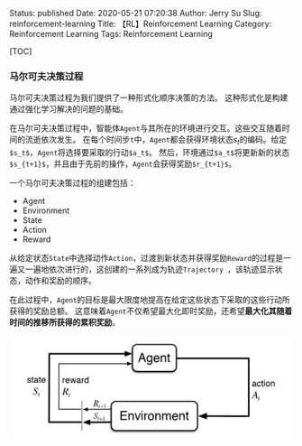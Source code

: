 Status: published
Date: 2020-05-21 07:20:38
Author: Jerry Su
Slug: reinforcement-learning
Title: 【RL】Reinforcement Learning
Category: Reinforcement Learning 
Tags: Reinforcement Learning 

[TOC]

### 马尔可夫决策过程

马尔可夫决策过程为我们提供了一种形式化顺序决策的方法。 这种形式化是构建通过强化学习解决的问题的基础。

在马尔可夫决策过程中，智能体`Agent`与其所在的环境进行交互。这些交互随着时间的流逝依次发生。 在每个时间步`t`中，`Agent`都会获得环境状态$`s_t`$的编码。给定`$s_t$`，`Agent`将选择要采取的行动`$a_t$`。 然后，环境通过`$a_t$`将更新新的状态`$s_{t+1}$`，并且由于先前的操作，`Agent`会获得奖励`$r_{t+1}$`。

一个马尔可夫决策过程的组建包括：

- Agent
- Environment
- State
- Action
- Reward

从给定状态`State`中选择动作`Action`，过渡到新状态并获得奖励`Reward`的过程是一遍又一遍地依次进行的，这创建的一系列成为轨迹`Trajectory `，该轨迹显示状态，动作和奖励的顺序。

在此过程中，`Agent`的目标是最大限度地提高在给定这些状态下采取的这些行动所获得的奖励总额。 这意味着`Agent`不仅希望最大化即时奖励，还希望**最大化其随着时间的推移所获得的累积奖励**。

![mdp](../images/RL/MDP-diagram.png)